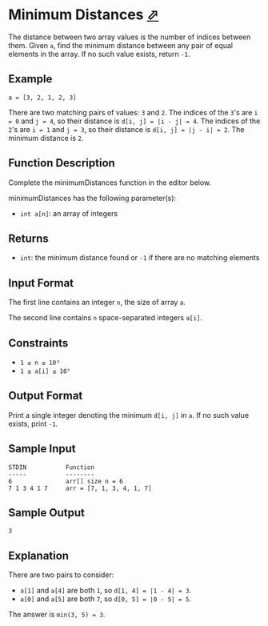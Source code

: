 # Minimum Distances [⬀](https://www.hackerrank.com/challenges/minimum-distances)

The distance between two array values is the number of indices between them. Given `a`, find the minimum distance between any pair of equal elements in the array. If no such value exists, return `-1`.

## Example
```
a = [3, 2, 1, 2, 3]
```

There are two matching pairs of values: `3` and `2`. The indices of the `3`'s are `i = 0` and `j = 4`, so their distance is `d[i, j] = |i - j| = 4`. The indices of the `2`'s are `i = 1` and `j = 3`, so their distance is `d[i, j] = |j - i| = 2`. The minimum distance is `2`.

## Function Description

Complete the minimumDistances function in the editor below.

minimumDistances has the following parameter(s):

- `int a[n]`: an array of integers

## Returns

- `int`: the minimum distance found or `-1` if there are no matching elements

## Input Format

The first line contains an integer `n`, the size of array `a`.

The second line contains `n` space-separated integers `a[i]`.

## Constraints

- `1 ≤ n ≤ 10³`
- `1 ≤ a[i] ≤ 10⁵`

## Output Format

Print a single integer denoting the minimum `d[i, j]` in `a`. If no such value exists, print `-1`.

## Sample Input
```
STDIN           Function
-----           --------
6               arr[] size n = 6
7 1 3 4 1 7     arr = [7, 1, 3, 4, 1, 7]
```

## Sample Output
```
3
```

## Explanation

There are two pairs to consider:

- `a[1]` and `a[4]` are both `1`, so `d[1, 4] = |1 - 4| = 3`.
- `a[0]` and `a[5]` are both `7`, so `d[0, 5] = |0 - 5| = 5`.

The answer is `min(3, 5) = 3`.
